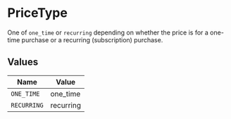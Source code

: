 # PriceType

One of `one_time` or `recurring` depending on whether the price is for a one-time purchase or a recurring (subscription) purchase.


## Values

| Name        | Value       |
| ----------- | ----------- |
| `ONE_TIME`  | one_time    |
| `RECURRING` | recurring   |